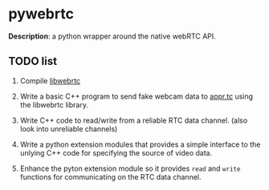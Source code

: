 # pywebrtc

**Description**: a python wrapper around the native webRTC API.

## TODO list

1. Compile [libwebrtc](https://github.com/aisouard/libwebrtc)

2. Write a basic C++ program to send fake webcam data to
[appr.tc](https://appr.tc) using the libwebrtc library.

3. Write C++ code to read/write from a reliable RTC data
channel. (also look into unreliable channels)

4. Write a python extension modules that provides a simple interface
to the unlying C++ code for specifying the source of video data.

5. Enhance the pyton extension module so it provides `read` and
`write` functions for communicating on the RTC data channel.
